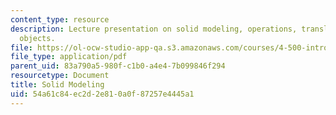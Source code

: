 ```yaml
---
content_type: resource
description: Lecture presentation on solid modeling, operations, translations, and
  objects.
file: https://ol-ocw-studio-app-qa.s3.amazonaws.com/courses/4-500-introduction-to-design-computing-fall-2008/54a61c84ec2d2e810a0f87257e4445a1_lec2b.pdf
file_type: application/pdf
parent_uid: 83a790a5-980f-c1b0-a4e4-7b099846f294
resourcetype: Document
title: Solid Modeling
uid: 54a61c84-ec2d-2e81-0a0f-87257e4445a1
---
```

